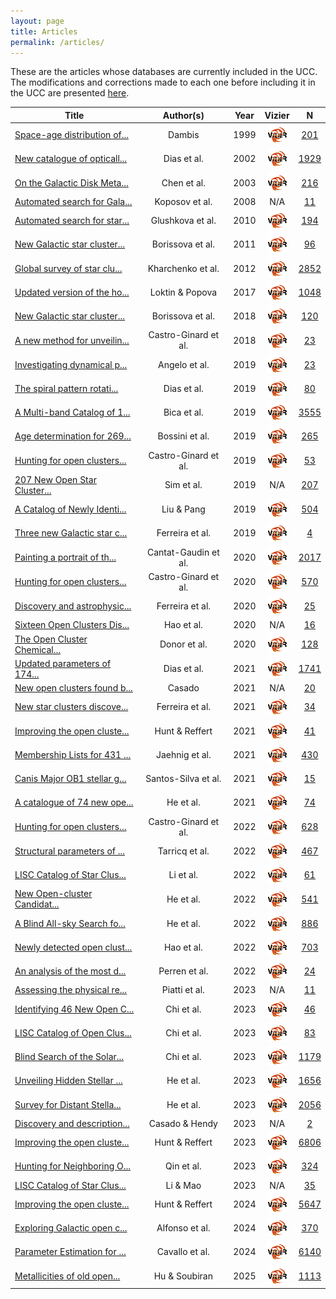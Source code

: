 ```yaml
---
layout: page
title: Articles
permalink: /articles/
---
```


These are the articles whose databases are currently included in the UCC. The
modifications and corrections made to each one before including it in the UCC
are presented <a data-umami-event="dbs_edits" href="/../dbs_edits">here</a>.

<!-- Begin table 1 -->

| Title | Author(s) | Year | Vizier | N |
| ---- | :---: | :--: | :----: | :-: |
| <a href="https://ui.adsabs.harvard.edu/abs/1999AstL...25....7D" target="_blank" title="Space-age distribution of young open clusters and observational selection">Space-age distribution of...</a> | Dambis | 1999 | <a href="https://vizier.cds.unistra.fr/viz-bin/VizieR?-source=1999AstL...25....7D" target="_blank"> <img src="/images/vizier.png " alt="Vizier url"></a> | [201](/tables/dbs/DAMBIS1999_table) |
| <a href="https://ui.adsabs.harvard.edu/abs/2002A%26A...389..871D" target="_blank" title="New catalogue of optically visible open clusters and candidates">New catalogue of opticall...</a> | Dias et al. | 2002 | <a href="https://vizier.cds.unistra.fr/viz-bin/VizieR?-source=2002A%26A...389..871D" target="_blank"> <img src="/images/vizier.png " alt="Vizier url"></a> | [1929](/tables/dbs/DIAS2002_table) |
| <a href="https://ui.adsabs.harvard.edu/abs/2003AJ....125.1397C" target="_blank" title="On the Galactic Disk Metallicity Distribution from Open Clusters. I. New Catalogs and Abundance Gradient">On the Galactic Disk Meta...</a> | Chen et al. | 2003 | <a href="https://vizier.cds.unistra.fr/viz-bin/VizieR?-source=2003AJ....125.1397C" target="_blank"> <img src="/images/vizier.png " alt="Vizier url"></a> | [216](/tables/dbs/CHEN2003_table) |
| <a href="https://ui.adsabs.harvard.edu/abs/2008A%26A...486..771K" target="_blank" title="Automated search for Galactic star clusters in large multiband surveys. I. Discovery of 15 new open clusters in the Galactic anticenter region">Automated search for Gala...</a> | Koposov et al. | 2008 | N/A | [11](/tables/dbs/KOPOSOV2008_table) |
| <a href="https://ui.adsabs.harvard.edu/abs/2010AstL...36...75G" target="_blank" title="Automated search for star clusters in large multiband surveys: II. Discovery and investigation of open clusters in the galactic plane">Automated search for star...</a> | Glushkova et al. | 2010 | <a href="https://vizier.cds.unistra.fr/viz-bin/VizieR?-source=2010AstL...36...75G" target="_blank"> <img src="/images/vizier.png " alt="Vizier url"></a> | [194](/tables/dbs/GLUSHKOVA2010_table) |
| <a href="https://ui.adsabs.harvard.edu/abs/2011A%26A...532A.131B" target="_blank" title="New Galactic star clusters discovered in the VVV survey">New Galactic star cluster...</a> | Borissova et al. | 2011 | <a href="https://vizier.cds.unistra.fr/viz-bin/VizieR?-source=2011A%26A...532A.131B" target="_blank"> <img src="/images/vizier.png " alt="Vizier url"></a> | [96](/tables/dbs/BORISSOVA2011_table) |
| <a href="https://ui.adsabs.harvard.edu/abs/2012A%26A...543A.156K" target="_blank" title="Global survey of star clusters in the Milky Way. I. The pipeline and fundamental parameters in the second quadrant">Global survey of star clu...</a> | Kharchenko et al. | 2012 | <a href="https://vizier.cds.unistra.fr/viz-bin/VizieR?-source=2012A%26A...543A.156K" target="_blank"> <img src="/images/vizier.png " alt="Vizier url"></a> | [2852](/tables/dbs/KHARCHENKO2012_table) |
| <a href="https://ui.adsabs.harvard.edu/abs/2017AstBu..72..257L" target="_blank" title="Updated version of the homogeneous catalog of open cluster parameters">Updated version of the ho...</a> | Loktin & Popova | 2017 | <a href="https://vizier.cds.unistra.fr/viz-bin/VizieR?-source=2017AstBu..72..257L" target="_blank"> <img src="/images/vizier.png " alt="Vizier url"></a> | [1048](/tables/dbs/LOKTIN2017_table) |
| <a href="https://ui.adsabs.harvard.edu/abs/2018MNRAS.481.3902B" target="_blank" title="New Galactic star clusters discovered in the disc area of the VVVX survey">New Galactic star cluster...</a> | Borissova et al. | 2018 | <a href="https://vizier.cds.unistra.fr/viz-bin/VizieR?-source=2018MNRAS.481.3902B" target="_blank"> <img src="/images/vizier.png " alt="Vizier url"></a> | [120](/tables/dbs/BORISSOVA2018_table) |
| <a href="https://ui.adsabs.harvard.edu/abs/2018A%26A...618A..59C" target="_blank" title="A new method for unveiling open clusters in Gaia. New nearby open clusters confirmed by DR2">A new method for unveilin...</a> | Castro-Ginard et al. | 2018 | <a href="https://vizier.cds.unistra.fr/viz-bin/VizieR?-source=2018A%26A...618A..59C" target="_blank"> <img src="/images/vizier.png " alt="Vizier url"></a> | [23](/tables/dbs/CASTRO2018_table) |
| <a href="https://ui.adsabs.harvard.edu/abs/2019A%26A...624A...8A" target="_blank" title="Investigating dynamical properties of evolved Galactic open clusters">Investigating dynamical p...</a> | Angelo et al. | 2019 | <a href="https://vizier.cds.unistra.fr/viz-bin/VizieR?-source=2019A%26A...624A...8A" target="_blank"> <img src="/images/vizier.png " alt="Vizier url"></a> | [23](/tables/dbs/ANGELO2019_table) |
| <a href="https://ui.adsabs.harvard.edu/abs/2019MNRAS.486.5726D" target="_blank" title="The spiral pattern rotation speed of the Galaxy and the corotation radius with Gaia DR2">The spiral pattern rotati...</a> | Dias et al. | 2019 | <a href="https://vizier.cds.unistra.fr/viz-bin/VizieR?-source=2019MNRAS.486.5726D" target="_blank"> <img src="/images/vizier.png " alt="Vizier url"></a> | [80](/tables/dbs/DIAS2019_table) |
| <a href="https://ui.adsabs.harvard.edu/abs/2019AJ....157...12B" target="_blank" title="A Multi-band Catalog of 10978 Star Clusters, Associations, and Candidates in the Milky Way">A Multi-band Catalog of 1...</a> | Bica et al. | 2019 | <a href="https://vizier.cds.unistra.fr/viz-bin/VizieR?-source=2019AJ....157...12B" target="_blank"> <img src="/images/vizier.png " alt="Vizier url"></a> | [3555](/tables/dbs/BICA2019_table) |
| <a href="https://ui.adsabs.harvard.edu/abs/2019A%26A...623A.108B" target="_blank" title="Age determination for 269 Gaia DR2 open clusters">Age determination for 269...</a> | Bossini et al. | 2019 | <a href="https://vizier.cds.unistra.fr/viz-bin/VizieR?-source=2019A%26A...623A.108B" target="_blank"> <img src="/images/vizier.png " alt="Vizier url"></a> | [265](/tables/dbs/BOSSINI2019_table) |
| <a href="https://ui.adsabs.harvard.edu/abs/2019A%26A...627A..35C" target="_blank" title="Hunting for open clusters in Gaia DR2: the Galactic anticentre">Hunting for open clusters...</a> | Castro-Ginard et al. | 2019 | <a href="https://vizier.cds.unistra.fr/viz-bin/VizieR?-source=2019A%26A...627A..35C" target="_blank"> <img src="/images/vizier.png " alt="Vizier url"></a> | [53](/tables/dbs/CASTRO2019_table) |
| <a href="https://ui.adsabs.harvard.edu/abs/2019JKAS...52..145S" target="_blank" title="207 New Open Star Clusters within 1 kpc from Gaia Data Release 2">207 New Open Star Cluster...</a> | Sim et al. | 2019 | N/A | [207](/tables/dbs/SIM2019_table) |
| <a href="https://ui.adsabs.harvard.edu/abs/2019ApJS..245...32L" target="_blank" title="A Catalog of Newly Identified Star Clusters in Gaia DR2">A Catalog of Newly Identi...</a> | Liu & Pang | 2019 | <a href="https://vizier.cds.unistra.fr/viz-bin/VizieR?-source=2019ApJS..245...32L" target="_blank"> <img src="/images/vizier.png " alt="Vizier url"></a> | [504](/tables/dbs/LIUPANG2019_table) |
| <a href="https://ui.adsabs.harvard.edu/abs/2019MNRAS.483.5508F" target="_blank" title="Three new Galactic star clusters discovered in the field of the open cluster NGC 5999 with Gaia DR2">Three new Galactic star c...</a> | Ferreira et al. | 2019 | <a href="https://vizier.cds.unistra.fr/viz-bin/VizieR?-source=2019MNRAS.483.5508F" target="_blank"> <img src="/images/vizier.png " alt="Vizier url"></a> | [4](/tables/dbs/FERREIRA2019_table) |
| <a href="https://ui.adsabs.harvard.edu/abs/2020A%26A...640A...1C" target="_blank" title="Painting a portrait of the Galactic disc with its stellar clusters">Painting a portrait of th...</a> | Cantat-Gaudin et al. | 2020 | <a href="https://vizier.cds.unistra.fr/viz-bin/VizieR?-source=2020A%26A...640A...1C" target="_blank"> <img src="/images/vizier.png " alt="Vizier url"></a> | [2017](/tables/dbs/CANTAT2020_table) |
| <a href="https://ui.adsabs.harvard.edu/abs/2020A%26A...635A..45C" target="_blank" title="Hunting for open clusters in Gaia DR2: 582 new open clusters in the Galactic disc">Hunting for open clusters...</a> | Castro-Ginard et al. | 2020 | <a href="https://vizier.cds.unistra.fr/viz-bin/VizieR?-source=2020A%26A...635A..45C" target="_blank"> <img src="/images/vizier.png " alt="Vizier url"></a> | [570](/tables/dbs/CASTRO2020_table) |
| <a href="https://ui.adsabs.harvard.edu/abs/2020MNRAS.496.2021F" target="_blank" title="Discovery and astrophysical properties of Galactic open clusters in dense stellar fields using Gaia DR2">Discovery and astrophysic...</a> | Ferreira et al. | 2020 | <a href="https://vizier.cds.unistra.fr/viz-bin/VizieR?-source=2020MNRAS.496.2021F" target="_blank"> <img src="/images/vizier.png " alt="Vizier url"></a> | [25](/tables/dbs/FERREIRA2020_table) |
| <a href="https://ui.adsabs.harvard.edu/abs/2020PASP..132c4502H" target="_blank" title="Sixteen Open Clusters Discovered with Sample-based Clustering Search of Gaia DR2">Sixteen Open Clusters Dis...</a> | Hao et al. | 2020 | N/A | [16](/tables/dbs/HAO2020_table) |
| <a href="https://ui.adsabs.harvard.edu/abs/2020AJ....159..199D" target="_blank" title="The Open Cluster Chemical Abundances and Mapping Survey. IV. Abundances for 128 Open Clusters Using SDSS/APOGEE DR16">The Open Cluster Chemical...</a> | Donor et al. | 2020 | <a href="https://vizier.cds.unistra.fr/viz-bin/VizieR?-source=2020AJ....159..199D" target="_blank"> <img src="/images/vizier.png " alt="Vizier url"></a> | [128](/tables/dbs/DONOR2020_table) |
| <a href="https://ui.adsabs.harvard.edu/abs/2021MNRAS.504..356D" target="_blank" title="Updated parameters of 1743 open clusters based on Gaia DR2">Updated parameters of 174...</a> | Dias et al. | 2021 | <a href="https://vizier.cds.unistra.fr/viz-bin/VizieR?-source=2021MNRAS.504..356D" target="_blank"> <img src="/images/vizier.png " alt="Vizier url"></a> | [1741](/tables/dbs/DIAS2021_table) |
| <a href="https://ui.adsabs.harvard.edu/abs/2021RAA....21..117C" target="_blank" title="New open clusters found by manual mining of data based on Gaia DR2">New open clusters found b...</a> | Casado | 2021 | N/A | [20](/tables/dbs/CASADO2021_table) |
| <a href="https://ui.adsabs.harvard.edu/abs/2021MNRAS.502L..90F" target="_blank" title="New star clusters discovered towards the Galactic bulge direction using Gaia DR2">New star clusters discove...</a> | Ferreira et al. | 2021 | <a href="https://vizier.cds.unistra.fr/viz-bin/VizieR?-source=2021MNRAS.502L..90F" target="_blank"> <img src="/images/vizier.png " alt="Vizier url"></a> | [34](/tables/dbs/FERREIRA2021_table) |
| <a href="https://ui.adsabs.harvard.edu/abs/2021A%26A...646A.104H" target="_blank" title="Improving the open cluster census. I. Comparison of clustering algorithms applied to Gaia DR2 data">Improving the open cluste...</a> | Hunt & Reffert | 2021 | <a href="https://vizier.cds.unistra.fr/viz-bin/VizieR?-source=2021A%26A...646A.104H" target="_blank"> <img src="/images/vizier.png " alt="Vizier url"></a> | [41](/tables/dbs/HUNT2021_table) |
| <a href="https://ui.adsabs.harvard.edu/abs/2021ApJ...923..129J" target="_blank" title="Membership Lists for 431 Open Clusters in Gaia DR2 Using Extreme Deconvolution Gaussian Mixture Models">Membership Lists for 431 ...</a> | Jaehnig et al. | 2021 | <a href="https://vizier.cds.unistra.fr/viz-bin/VizieR?-source=2021ApJ...923..129J" target="_blank"> <img src="/images/vizier.png " alt="Vizier url"></a> | [430](/tables/dbs/JAEHNIG2021_table) |
| <a href="https://ui.adsabs.harvard.edu/abs/2021MNRAS.508.1033S" target="_blank" title="Canis Major OB1 stellar group contents revealed by Gaia">Canis Major OB1 stellar g...</a> | Santos-Silva et al. | 2021 | <a href="https://vizier.cds.unistra.fr/viz-bin/VizieR?-source=2021MNRAS.508.1033S" target="_blank"> <img src="/images/vizier.png " alt="Vizier url"></a> | [15](/tables/dbs/SANTOS2021_table) |
| <a href="https://ui.adsabs.harvard.edu/abs/2021RAA....21...93H" target="_blank" title="A catalogue of 74 new open clusters found in Gaia Data-Release 2">A catalogue of 74 new ope...</a> | He et al. | 2021 | <a href="https://vizier.cds.unistra.fr/viz-bin/VizieR?-source=2021RAA....21...93H" target="_blank"> <img src="/images/vizier.png " alt="Vizier url"></a> | [74](/tables/dbs/HE2021_table) |
| <a href="https://ui.adsabs.harvard.edu/abs/2022A%26A...661A.118C" target="_blank" title="Hunting for open clusters in Gaia EDR3: 628 new open clusters found with OCfinder">Hunting for open clusters...</a> | Castro-Ginard et al. | 2022 | <a href="https://vizier.cds.unistra.fr/viz-bin/VizieR?-source=2022A%26A...661A.118C" target="_blank"> <img src="/images/vizier.png " alt="Vizier url"></a> | [628](/tables/dbs/CASTRO2022_table) |
| <a href="https://ui.adsabs.harvard.edu/abs/2022A%26A...659A..59T" target="_blank" title="Structural parameters of 389 local open clusters">Structural parameters of ...</a> | Tarricq et al. | 2022 | <a href="https://vizier.cds.unistra.fr/viz-bin/VizieR?-source=2022A%26A...659A..59T" target="_blank"> <img src="/images/vizier.png " alt="Vizier url"></a> | [467](/tables/dbs/TARRICQ2022_table) |
| <a href="https://ui.adsabs.harvard.edu/abs/2022ApJS..259...19L" target="_blank" title="LISC Catalog of Star Clusters. I. Galactic Disk Clusters in Gaia EDR3">LISC Catalog of Star Clus...</a> | Li et al. | 2022 | <a href="https://vizier.cds.unistra.fr/viz-bin/VizieR?-source=2022ApJS..259...19L" target="_blank"> <img src="/images/vizier.png " alt="Vizier url"></a> | [61](/tables/dbs/LI2022_table) |
| <a href="https://ui.adsabs.harvard.edu/abs/2022ApJS..260....8H" target="_blank" title="New Open-cluster Candidates Found in the Galactic Disk Using Gaia DR2/EDR3 Data">New Open-cluster Candidat...</a> | He et al. | 2022 | <a href="https://vizier.cds.unistra.fr/viz-bin/VizieR?-source=2022ApJS..260....8H" target="_blank"> <img src="/images/vizier.png " alt="Vizier url"></a> | [541](/tables/dbs/HE2022_table) |
| <a href="https://ui.adsabs.harvard.edu/abs/2022ApJS..262....7H" target="_blank" title="A Blind All-sky Search for Star Clusters in Gaia EDR3: 886 Clusters within 1.2 kpc of the Sun">A Blind All-sky Search fo...</a> | He et al. | 2022 | <a href="https://vizier.cds.unistra.fr/viz-bin/VizieR?-source=2022ApJS..262....7H" target="_blank"> <img src="/images/vizier.png " alt="Vizier url"></a> | [886](/tables/dbs/HE2022_1_table) |
| <a href="https://ui.adsabs.harvard.edu/abs/2022A%26A...660A...4H" target="_blank" title="Newly detected open clusters in the Galactic disk using Gaia EDR3">Newly detected open clust...</a> | Hao et al. | 2022 | <a href="https://vizier.cds.unistra.fr/viz-bin/VizieR?-source=2022A%26A...660A...4H" target="_blank"> <img src="/images/vizier.png " alt="Vizier url"></a> | [703](/tables/dbs/HAO2022_table) |
| <a href="https://ui.adsabs.harvard.edu/abs/2022A%26A...663A.131P" target="_blank" title="An analysis of the most distant cataloged open clusters. Re-assessing fundamental parameters with Gaia EDR3 and ASteCA">An analysis of the most d...</a> | Perren et al. | 2022 | <a href="https://vizier.cds.unistra.fr/viz-bin/VizieR?-source=2022A%26A...663A.131P" target="_blank"> <img src="/images/vizier.png " alt="Vizier url"></a> | [24](/tables/dbs/PERREN2022_table) |
| <a href="https://ui.adsabs.harvard.edu/abs/2023MNRAS.518.6216P" target="_blank" title="Assessing the physical reality of Milky Way open cluster candidates">Assessing the physical re...</a> | Piatti et al. | 2023 | N/A | [11](/tables/dbs/PIATTI2023_table) |
| <a href="https://ui.adsabs.harvard.edu/abs/2023ApJS..265...20C" target="_blank" title="Identifying 46 New Open Cluster Candidates in Gaia EDR3 Using a Hybrid pyUPMASK and Random Forest Method">Identifying 46 New Open C...</a> | Chi et al. | 2023 | <a href="https://vizier.cds.unistra.fr/viz-bin/VizieR?-source=2023ApJS..265...20C" target="_blank"> <img src="/images/vizier.png " alt="Vizier url"></a> | [46](/tables/dbs/CHI2023_table) |
| <a href="https://ui.adsabs.harvard.edu/abs/2023RAA....23f5008C" target="_blank" title="LISC Catalog of Open Clusters III. 83 Newly Found Galactic Disk Open Clusters Using Gaia EDR3">LISC Catalog of Open Clus...</a> | Chi et al. | 2023 | <a href="https://vizier.cds.unistra.fr/viz-bin/VizieR?-source=2023RAA....23f5008C" target="_blank"> <img src="/images/vizier.png " alt="Vizier url"></a> | [83](/tables/dbs/CHI2023_1_table) |
| <a href="https://ui.adsabs.harvard.edu/abs/2023ApJS..266...36C" target="_blank" title="Blind Search of the Solar Neighborhood Galactic Disk within 5 kpc: 1179 New Star Clusters Found in Gaia DR3">Blind Search of the Solar...</a> | Chi et al. | 2023 | <a href="https://vizier.cds.unistra.fr/viz-bin/VizieR?-source=2023ApJS..266...36C" target="_blank"> <img src="/images/vizier.png " alt="Vizier url"></a> | [1179](/tables/dbs/CHI2023_2_table) |
| <a href="https://ui.adsabs.harvard.edu/abs/2023ApJS..264....8H" target="_blank" title="Unveiling Hidden Stellar Aggregates in the Milky Way: 1656 New Star Clusters Found in Gaia EDR3">Unveiling Hidden Stellar ...</a> | He et al. | 2023 | <a href="https://vizier.cds.unistra.fr/viz-bin/VizieR?-source=2023ApJS..264....8H" target="_blank"> <img src="/images/vizier.png " alt="Vizier url"></a> | [1656](/tables/dbs/HE2023_table) |
| <a href="https://ui.adsabs.harvard.edu/abs/2023ApJS..267...34H" target="_blank" title="Survey for Distant Stellar Aggregates in the Galactic Disk: Detecting 2000 Star Clusters and Candidates, along with the Dwarf Galaxy IC 10">Survey for Distant Stella...</a> | He et al. | 2023 | <a href="https://vizier.cds.unistra.fr/viz-bin/VizieR?-source=2023ApJS..267...34H" target="_blank"> <img src="/images/vizier.png " alt="Vizier url"></a> | [2056](/tables/dbs/HE2023_1_table) |
| <a href="https://ui.adsabs.harvard.edu/abs/2023MNRAS.521.1399C" target="_blank" title="Discovery and description of two young open clusters in the primordial group of NGC 6871">Discovery and description...</a> | Casado & Hendy | 2023 | N/A | [2](/tables/dbs/CASADOHENDY2023_table) |
| <a href="https://ui.adsabs.harvard.edu/abs/2023A%26A...673A.114H" target="_blank" title="Improving the open cluster census. II. An all-sky cluster catalogue with Gaia DR3">Improving the open cluste...</a> | Hunt & Reffert | 2023 | <a href="https://vizier.cds.unistra.fr/viz-bin/VizieR?-source=2023A%26A...673A.114H" target="_blank"> <img src="/images/vizier.png " alt="Vizier url"></a> | [6806](/tables/dbs/HUNT2023_table) |
| <a href="https://ui.adsabs.harvard.edu/abs/2023ApJS..265...12Q" target="_blank" title="Hunting for Neighboring Open Clusters with Gaia DR3: 101 New Open Clusters within 500 pc">Hunting for Neighboring O...</a> | Qin et al. | 2023 | <a href="https://vizier.cds.unistra.fr/viz-bin/VizieR?-source=2023ApJS..265...12Q" target="_blank"> <img src="/images/vizier.png " alt="Vizier url"></a> | [324](/tables/dbs/QIN2023_table) |
| <a href="https://ui.adsabs.harvard.edu/abs/2023ApJS..265....3L" target="_blank" title="LISC Catalog of Star Clusters. II. High Galactic Latitude Open Clusters in Gaia EDR3">LISC Catalog of Star Clus...</a> | Li & Mao | 2023 | N/A | [35](/tables/dbs/LI2023_table) |
| <a href="https://ui.adsabs.harvard.edu/abs/2024A%26A...686A..42H" target="_blank" title="Improving the open cluster census. III. Using cluster masses, radii, and dynamics to create a cleaned open cluster catalogue">Improving the open cluste...</a> | Hunt & Reffert | 2024 | <a href="https://vizier.cds.unistra.fr/viz-bin/VizieR?-source=2024A%26A...686A..42H" target="_blank"> <img src="/images/vizier.png " alt="Vizier url"></a> | [5647](/tables/dbs/HUNT2024_table) |
| <a href="https://ui.adsabs.harvard.edu/abs/2024A%26A...689A..18A" target="_blank" title="Exploring Galactic open clusters with Gaia: I. An examination in the first kiloparsec">Exploring Galactic open c...</a> | Alfonso et al. | 2024 | <a href="https://vizier.cds.unistra.fr/viz-bin/VizieR?-source=2024A%26A...689A..18A" target="_blank"> <img src="/images/vizier.png " alt="Vizier url"></a> | [370](/tables/dbs/ALFONSO2024_table) |
| <a href="https://ui.adsabs.harvard.edu/abs/2024AJ....167...12C" target="_blank" title="Parameter Estimation for Open Clusters using an Artificial Neural Network with a QuadTree-based Feature Extractor">Parameter Estimation for ...</a> | Cavallo et al. | 2024 | <a href="https://vizier.cds.unistra.fr/viz-bin/VizieR?-source=2024AJ....167...12C" target="_blank"> <img src="/images/vizier.png " alt="Vizier url"></a> | [6140](/tables/dbs/CAVALLO2024_table) |
| <a href="https://ui.adsabs.harvard.edu/abs/2025A%26A...699A.246H" target="_blank" title="Metallicities of old open clusters: A new Galactic map">Metallicities of old open...</a> | Hu & Soubiran | 2025 | <a href="https://vizier.cds.unistra.fr/viz-bin/VizieR?-source=2025A%26A...699A.246H" target="_blank"> <img src="/images/vizier.png " alt="Vizier url"></a> | [1113](/tables/dbs/HU2025_table) |

<!-- End table 1 -->


<script type="module">
import { enableTableSorting } from '{{ site.baseurl }}/scripts/table-sorting.js';
document.querySelectorAll("table").forEach(table => {
  enableTableSorting(table);
});
</script>